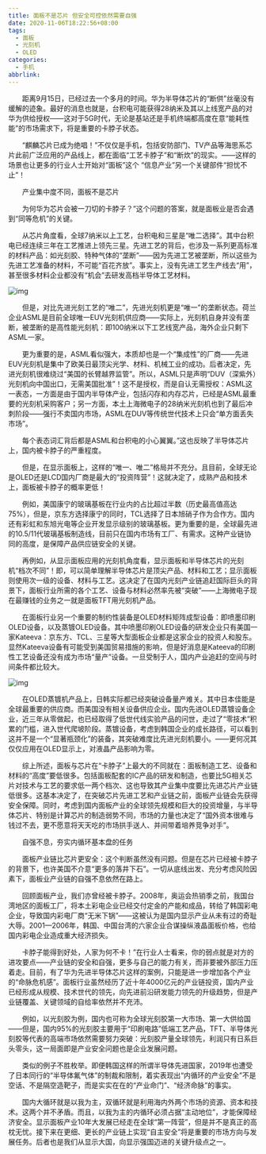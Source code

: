```yaml
---
title: 面板不是芯片 但安全可控依然需要自强
date: 2020-11-06T18:22:56+08:00
tags:
  - 面板
  - 光刻机
  - OLED
categories:
  - 手机
abbrlink:
---
```


　　距离9月15日，已经过去一个多月的时间。华为半导体芯片的“断供”丝毫没有缓解的迹象。最好的消息也就是，台积电可能获得28纳米及其以上线宽产品的对华为供给授权——这对于5G时代，无论是基站还是手机终端都高度在意“能耗性能”的市场需求下，将是重要的卡脖子状态。

　　“麒麟芯片已成为绝唱！”不仅仅是手机，包括安防部门、TV产品等海思系芯片此前广泛应用的产品线上，都在面临“工艺卡脖子”和“断炊”的现实。——这样的场景也让更多的行业人士开始对“面板”这个 “信息产业”另一个关键部件“担忧不止”！

　　产业集中度不同，面板不是芯片

　　为何华为芯片会被一刀切的卡脖子？”这个问题的答案，就是面板业是否会遇到“同等危机”的关键。

　　从芯片角度看，全球7纳米以上工艺，台积电和三星是“唯二选择”。其中台积电已经连续三年在工艺推进上领先三星。先进工艺的背后，也涉及一系列更高标准的材料产品：如光刻胶、特种气体的“垄断”——因为先进工艺被垄断，所以这些为先进工艺准备的材料，不可能“百花齐放”。事实上，没有先进工艺生产线去“用”，甚至很多材料企业都没有“机会”去研发高档半导体工艺材料。

![img](https://cdn.jsdelivr.net/gh/yakeing/Documentation@main/Hexo/images/7b13-kcaeqzx2633450.jpg)

　　但是，对比先进光刻工艺的“唯二”，先进光刻机更是“唯一”的垄断状态。荷兰企业ASML是目前全球唯一EUV光刻机供应商——实际上，光刻机自身并没有垄断，被垄断的是高性能光刻机：即100纳米以下工艺线宽产品，海外企业只剩下ASML一家。

　　更为重要的是，ASML看似强大，本质却也是一个“集成性”的厂商——先进EUV光刻机是集中了欧美日最顶尖光学、材料、机械工业的成功。后者决定，先进光刻机很难绕过“美国的长臂越界监管”。所以，ASML只是声明“DUV（深紫外）光刻机向中国出口，无需美国批准”！这不是授权，而是自认无需授权：ASML这一表态，一方面是由于国内半导体产业，包括闪存和内存芯片，已经是ASML最重要的光刻机采购客户；另一方面，本土上海微电子的28纳米光刻机也到了最后冲刺阶段——强行不卖国内市场，ASML在DUV等传统世代技术上只会“单方面丢失市场”。

　　每个表态词汇背后都是ASML和台积电的小心翼翼。”这也反映了半导体芯片上，国内被卡脖子的严重程度。

　　但是，在显示面板上，这样的“唯一、唯二”格局并不充分。且目前，全球无论是OLED还是LCD国内厂商是最大的“投资阵营”！这就决定了，成熟产品和技术上，面板被卡脖子的概率更低！

　　例如，美国康宁的玻璃基板在行业内的占比超过半数（历史最高值高达75%），但是，京东方选择康宁的同时，TCL选择了日本旭硝子作为合作方。国内还有彩虹和东旭光电等企业开发显示级别的玻璃基板。更为重要的是，全球最先进的10.5/11代玻璃基板制造线，目前只在国内市场有工厂、有需求。这种产业链协同的高度，是保障产品供应链安全的关键。

　　再例如，从显示面板应用的光刻机角度看，显示面板和半导体芯片的光刻机“档次不同”！即，可以简单理解半导体芯片是顶尖产品、材料和工艺；显示面板则使用次一级的设备、材料与工艺。这决定了在国内光刻产业链追赶国际巨头的背景下，面板行业所需的各个工艺、设备与材料必然率先被“突破”——上海微电子现在最赚钱的业务之一就是面板TFT用光刻机产品。

　　在面板行业另一个重要的制约性装备是OLED材料矩阵成型设备：即喷墨印刷OLED设备，以及蒸镀OLED设备。其中喷墨印刷OLED设备的研发企业只有美国一家Kateeva：京东方、TCL、三星等大型面板企业都是这家企业的投资人和股东。显然Kateeva设备有可能受到美国贸易措施的影响，但是好消息是Kateeva的印刷性工艺设备还没有成为市场“量产”设备。一旦受制于人，国内产业追赶的空间与时间条件都比较大。

![img](https://cdn.jsdelivr.net/gh/yakeing/Documentation@main/Hexo/images/d65d-kcaeqzx2633465.jpg)

　　在OLED蒸镀机产品上，日韩实际都已经突破设备量产难关。其中日本佳能是全球最重要的供应商。而美国没有相关设备供应企业。国内先进OLED蒸镀设备企业，近三年从零做起，也已经取得了低世代线实验产品的问世，走过了“零技术”积累的门槛，进入世代爬坡阶段。蒸镀设备，考虑到韩国企业的成长路径，可以看到这并不是一个“显著瓶颈化”的装备，其突破难度比先进光刻机要小。——更何况其仅仅应用在OLED显示上，对液晶产品影响为零。

　　综上所述，面板与芯片在“卡脖子”上最大的不同就在：面板制造工艺、设备和材料的“高度”要低很多。包括面板配套的IC产品的研发和制造，也要比5G相关芯片对技术与工艺的要求低一两个档次、这也导致其产业集中度要比先进芯片产业链低很多。这基本决定了，在突破芯片先进工艺和产业链之前，面板产业链会先获得安全保障。同时，考虑到国内面板产业的全球领先规模和巨大的投资增量，与半导体芯片、特别是计算芯片的制造弱势不同，市场的力量也决定了“国外资本很难与钱过不去，更不愿意将天天吃的市场拱手送人、并间带着培养竞争对手”。

　　自强不息，夯实内循环基本盘的任务

　　面板产业链比芯片更安全：这个判断虽然没有问题。但是在芯片已经被卡脖子的背景下，也许美国不介意“更多的落井下石”。一切从底线出发、充分考虑风险因素下，面板业产业链的自强不息依然在路上。

　　回顾面板产业，我们亦曾经被卡脖子。2008年，奥运会热销季之前，我国台湾地区的面板工厂，将本土彩电企业已经交付定金的产能和成品，转给了韩国彩电企业，导致国内彩电厂商“无米下锅”——这被认为是国内显示产业从未有过的奇耻大辱。2001—2006年，韩国、中国台湾的六家企业合谋操纵液晶面板价格，也给国内彩电企业造成重大经济损失。

　　卡脖子能得到好处，人家为何不卡！”在行业人士看来，你的弱点就是对方的进攻要点——产业链的安全和自强，更多与自己的能力有关，而非要被外部压力压着走。目前，有了华为先进半导体芯片这样的案例，只能是进一步增加各个产业的“命脉危机感”。面板行业虽然经历了近十年4000亿元的产业链投资，国内产业已经形成从规模、技术世代的领先，向先进前沿研发能力领先的升级趋势，但是产业链覆盖、关键领域的自给率依然并不充沛。

　　例如，以光刻胶为例，国内也可称为全球光刻胶第一大市场、第一大供给国——但是，国内95%的光刻胶主要用于“印刷电路”低端工艺产品，TFT、半导体光刻胶等代表的高端市场依然需要努力突破：光刻胶产量全球领先，利润只有日系巨头零头，这一局面即是产业安全问题也是企业发展问题。

　　类似的例子不胜枚举。即便韩国这样的所谓半导体先进国家，2019年也遭受了日本同行的“半导体氟气体”的制裁和限制，着实表现出“内循环的产业安全”不是空话、不是隔空造靶子，而是实实在在的“产业命门”、“经济命脉”的事实。

　　国内大循环就是以我为主，双循环就是利用海内外两个市场的资源、资本和技术。这两个并不矛盾。而且，以我为主的内循环必须占据“主动地位”，才能保障经济安全。显示面板产业10年大发展已经走在全球“第一阵营”，但是并不是真正的高枕无忧。接下来在更细、更长的产业链上实现“自主安全”将是重要的市场方向与发展任务。后者也是我们从显示大国，向显示强国迈进的关键升级点之一。